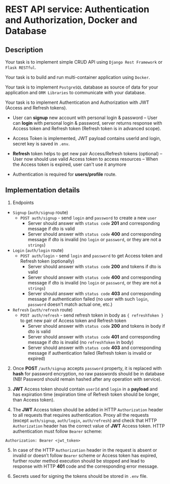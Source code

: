 # REST API service: Authentication and Authorization, Docker and Database

## Description

Your task is to implement simple CRUD API using `Django Rest Framework` or `Flask RESTful`.

Your task is to build and run multi-container application using `Docker`.

Your task is to implement `PostgreSQL` database as source of data for your application and `ORM Libraries` to communicate with your database.

Your task is to implement Authentication and Authorization with JWT (Access and Refresh tokens).

- User can **signup** new account with personal login & password
  – User can **login** with personal login & password, server returns response with Access token and Refresh token (Refresh token is in advanced scope).
- Access Token is implemented, JWT payload contains userId and login, secret key is saved in `.env`.
- **Refresh** token helps to get new pair Access/Refresh tokens (optional)
  – User now should use valid Access token to access resources
  – When the Access token is expired, user can't use it anymore

- Authentication is required for **users/profile** route.

## Implementation details

1. Endpoints

- `Signup` (`auth/signup` route)
  - `POST auth/signup` - send `login` and `password` to create a new `user`
    - Server should answer with `status code` **201** and corresponding message if dto is valid
    - Server should answer with `status code` **400** and corresponding message if dto is invalid (no `login` or `password`, or they are not a `strings`)
- `Login` (`auth/login` route)
  - `POST auth/login` - send `login` and `password` to get Access token and Refresh token (optionally)
    - Server should answer with `status code` **200** and tokens if dto is valid
    - Server should answer with `status code` **400** and corresponding message if dto is invalid (no `login` or `password`, or they are not a `strings`)
    - Server should answer with `status code` **403** and corresponding message if authentication failed (no user with such `login`, `password` doesn't match actual one, etc.)
- `Refresh` (`auth/refresh` route)
  - `POST auth/refresh` - send refresh token in body as `{ refreshToken }` to get new pair of Access token and Refresh token
    - Server should answer with `status code` **200** and tokens in body if dto is valid
    - Server should answer with `status code` **401** and corresponding message if dto is invalid (no `refreshToken` in body)
    - Server should answer with `status code` **403** and corresponding message if authentication failed (Refresh token is invalid or expired)

2. Once **POST** `/auth/signup` accepts `password` property, it is replaced with **hash** for password encryption, no raw passwords should be in database (NB! Password should remain hashed after any operation with service).

3. **JWT** Access token should contain `userId` and `login` in a **payload** and has expiration time (expiration time of Refresh token should be longer, than Access token).

4. The **JWT** Access token should be added in HTTP `Authorization` header to all requests that requires authentication. Proxy all the requests (except `auth/signup`, `auth/login`, `auth/refresh`) and check that HTTP `Authorization` header has the correct value of **JWT** Access token.
   HTTP authentication must follow `Bearer` scheme:

```
Authorization: Bearer <jwt_token>
```

5. In case of the HTTP `Authorization` header in the request is absent or invalid or doesn’t follow `Bearer` scheme or Access token has expired, further router method execution should be stopped and lead to response with HTTP **401** code and the corresponding error message.

6. Secrets used for signing the tokens should be stored in `.env` file.
